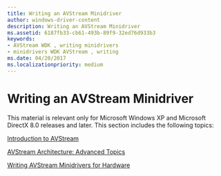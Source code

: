 ```yaml
---
title: Writing an AVStream Minidriver
author: windows-driver-content
description: Writing an AVStream Minidriver
ms.assetid: 6187fb33-cb61-493b-89f9-32ed76d933b3
keywords:
- AVStream WDK , writing minidrivers
- minidrivers WDK AVStream , writing
ms.date: 04/20/2017
ms.localizationpriority: medium
---
```


# Writing an AVStream Minidriver





This material is relevant only for Microsoft Windows XP and Microsoft DirectX 8.0 releases and later. This section includes the following topics:

[Introduction to AVStream](introduction-to-avstream.md)

[AVStream Architecture: Advanced Topics](avstream-architecture--advanced-topics.md)

[Writing AVStream Minidrivers for Hardware](writing-avstream-minidrivers-for-hardware.md)

 

 




